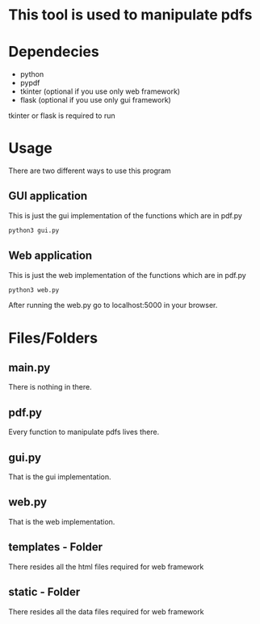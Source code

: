 # This tool is used to manipulate pdfs

# Dependecies
- python
- pypdf
- tkinter (optional if you use only web framework)
- flask   (optional if you use only gui framework)

tkinter or flask is required to run

# Usage
There are two different ways to use this program

## GUI application
This is just the gui implementation of the functions which are in pdf.py

```bash
python3 gui.py
```

## Web application
This is just the web implementation of the functions which are in pdf.py

```bash
python3 web.py
```
After running the web.py go to localhost:5000 in your browser.

# Files/Folders
## main.py
There is nothing in there.
## pdf.py
Every function to manipulate pdfs lives there. 
## gui.py
That is the gui implementation.
## web.py
That is the web implementation.
## templates - Folder
There resides all the html files required for web framework
## static - Folder
There resides all the data files required for web framework